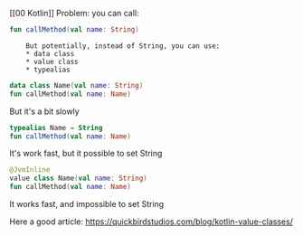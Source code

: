 [[00 Kotlin]]
Problem:
		you can call:
```kotlin
fun callMethod(val name: String)
```
		But potentially, instead of String, you can use:
		* data class
		* value class
		* typealias
		
		
```kotlin
data class Name(val name: String)
fun callMethod(val name: Name)
```
But it's a bit slowly

```kotlin
typealias Name = String
fun callMethod(val name: Name)
```
It's work fast, but it possible to set String

```kotlin
@JvmInline
value class Name(val name: String)
fun callMethod(val name: Name)
```
It works fast, and impossible to set String

Here a good article:
https://quickbirdstudios.com/blog/kotlin-value-classes/